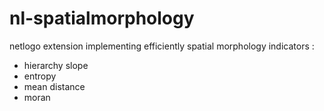 # nl-spatialmorphology

netlogo extension implementing efficiently spatial morphology indicators :
 - hierarchy slope
 - entropy
 - mean distance
 - moran
